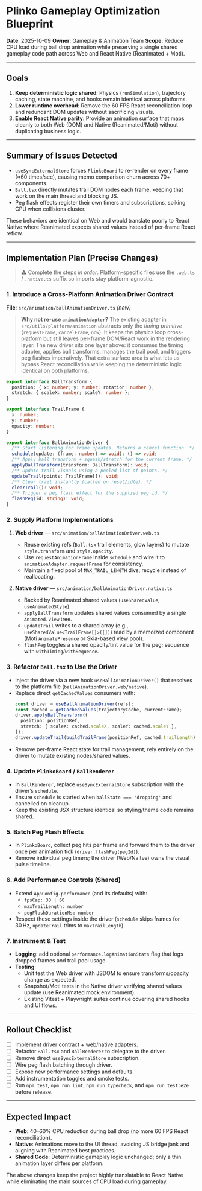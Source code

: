 # Plinko Gameplay Optimization Blueprint

**Date**: 2025-10-09
**Owner**: Gameplay & Animation Team
**Scope**: Reduce CPU load during ball drop animation while preserving a single shared gameplay code path across Web and React Native (Reanimated + Moti).

---

## Goals

1. **Keep deterministic logic shared**: Physics (`runSimulation`), trajectory caching, state machine, and hooks remain identical across platforms.
2. **Lower runtime overhead**: Remove the 60 FPS React reconciliation loop and redundant DOM updates without sacrificing visuals.
3. **Enable React Native parity**: Provide an animation surface that maps cleanly to both Web (DOM) and Native (Reanimated/Moti) without duplicating business logic.

---

## Summary of Issues Detected

- `useSyncExternalStore` forces `PlinkoBoard` to re-render on every frame (≈60 times/sec), causing memo comparison churn across 70+ components.
- `Ball.tsx` directly mutates trail DOM nodes each frame, keeping that work on the main thread and blocking JS.
- Peg flash effects register their own timers and subscriptions, spiking CPU when collisions cluster.

These behaviors are identical on Web and would translate poorly to React Native where Reanimated expects shared values instead of per-frame React reflow.

---

## Implementation Plan (Precise Changes)

> ⚠️ Complete the steps *in order*. Platform-specific files use the `.web.ts` / `.native.ts` suffix so imports stay platform-agnostic.

### 1. Introduce a Cross-Platform Animation Driver Contract

**File**: `src/animation/ballAnimationDriver.ts` *(new)*

> **Why not re-use `animationAdapter`?** The existing adapter in `src/utils/platform/animation` abstracts only the *timing primitive* (`requestFrame`, `cancelFrame`, `now`). It keeps the physics loop cross-platform but still leaves per-frame DOM/React work in the rendering layer. The new driver sits one layer above: it consumes the timing adapter, applies ball transforms, manages the trail pool, and triggers peg flashes imperatively. That extra surface area is what lets us bypass React reconciliation while keeping the deterministic logic identical on both platforms.

```ts
export interface BallTransform {
  position: { x: number; y: number; rotation: number };
  stretch: { scaleX: number; scaleY: number };
}

export interface TrailFrame {
  x: number;
  y: number;
  opacity: number;
}

export interface BallAnimationDriver {
  /** Start listening for frame updates. Returns a cancel function. */
  schedule(update: (frame: number) => void): () => void;
  /** Apply ball transform + squash/stretch for the current frame. */
  applyBallTransform(transform: BallTransform): void;
  /** Update trail visuals using a pooled list of points. */
  updateTrail(points: TrailFrame[]): void;
  /** Clear trail instantly (called on reset/idle). */
  clearTrail(): void;
  /** Trigger a peg flash effect for the supplied peg id. */
  flashPeg(id: string): void;
}
```

### 2. Supply Platform Implementations

1. **Web driver** — `src/animation/ballAnimationDriver.web.ts`
   - Reuse existing refs (`Ball.tsx` trail elements, glow layers) to mutate `style.transform` and `style.opacity`.
   - Use `requestAnimationFrame` inside `schedule` and wire it to `animationAdapter.requestFrame` for consistency.
   - Maintain a fixed pool of `MAX_TRAIL_LENGTH` divs; recycle instead of reallocating.

2. **Native driver** — `src/animation/ballAnimationDriver.native.ts`
   - Backed by Reanimated shared values (`useSharedValue`, `useAnimatedStyle`).
   - `applyBallTransform` updates shared values consumed by a single `Animated.View` tree.
   - `updateTrail` writes to a shared array (e.g., `useSharedValue<TrailFrame[]>([])`) read by a memoized component (Moti `AnimatePresence` or Skia-based view pool).
   - `flashPeg` toggles a shared opacity/tint value for the peg; sequence with `withTiming`/`withSequence`.

### 3. Refactor `Ball.tsx` to Use the Driver

- Inject the driver via a new hook `useBallAnimationDriver()` that resolves to the platform file (`ballAnimationDriver.web/native`).
- Replace direct `getCachedValues` consumers with:
  ```ts
  const driver = useBallAnimationDriver(refs);
  const cached = getCachedValues(trajectoryCache, currentFrame);
  driver.applyBallTransform({
    position: positionRef,
    stretch: { scaleX: cached.scaleX, scaleY: cached.scaleY },
  });
  driver.updateTrail(buildTrailFrame(positionRef, cached.trailLength));
  ```
- Remove per-frame React state for trail management; rely entirely on the driver to mutate existing nodes/shared values.

### 4. Update `PlinkoBoard` / `BallRenderer`

- In `BallRenderer`, replace `useSyncExternalStore` subscription with the driver’s `schedule`.
- Ensure `schedule` is started when `ballState === 'dropping'` and cancelled on cleanup.
- Keep the existing JSX structure identical so styling/theme code remains shared.

### 5. Batch Peg Flash Effects

- In `PlinkoBoard`, collect peg hits per frame and forward them to the driver once per animation tick (`driver.flashPeg(pegId)`).
- Remove individual peg timers; the driver (Web/Naitve) owns the visual pulse timeline.

### 6. Add Performance Controls (Shared)

- Extend `AppConfig.performance` (and its defaults) with:
  - `fpsCap: 30 | 60`
  - `maxTrailLength: number`
  - `pegFlashDurationMs: number`
- Respect these settings inside the driver (`schedule` skips frames for 30 Hz, `updateTrail` trims to `maxTrailLength`).

### 7. Instrument & Test

- **Logging**: add optional `performance.logAnimationStats` flag that logs dropped frames and trail pool usage.
- **Testing**:
  - Unit test the Web driver with JSDOM to ensure transforms/opacity change as expected.
  - Snapshot/Moti tests in the Native driver verifying shared values update (use Reanimated mock environment).
  - Existing Vitest + Playwright suites continue covering shared hooks and UI flows.

---

## Rollout Checklist

- [ ] Implement driver contract + web/native adapters.
- [ ] Refactor `Ball.tsx` and `BallRenderer` to delegate to the driver.
- [ ] Remove direct `useSyncExternalStore` subscription.
- [ ] Wire peg flash batching through driver.
- [ ] Expose new performance settings and defaults.
- [ ] Add instrumentation toggles and smoke tests.
- [ ] Run `npm test`, `npm run lint`, `npm run typecheck`, and `npm run test:e2e` before release.

---

## Expected Impact

- **Web**: 40–60% CPU reduction during ball drop (no more 60 FPS React reconciliation).
- **Native**: Animations move to the UI thread, avoiding JS bridge jank and aligning with Reanimated best practices.
- **Shared Code**: Deterministic gameplay logic unchanged; only a thin animation layer differs per platform.

The above changes keep the project highly translatable to React Native while eliminating the main sources of CPU load during gameplay.
